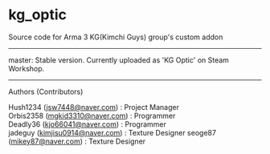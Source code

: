 # kg_optic
Source code for Arma 3 KG(Kimchi Guys) group's custom addon

----

master: Stable version. Currently uploaded as 'KG Optic' on Steam Workshop.

----

Authors (Contributors)

Hush1234 (jsw7448@naver.com) : Project Manager  
Orbis2358 (mgkid3310@naver.com) : Programmer  
Deadly36 (kjo66041@naver.com) : Programmer  
jadeguy (kimjisu0914@naver.com) : Texture Designer
seoge87 (mikey87@naver.com) : Texture Designer
